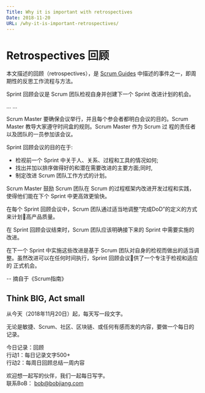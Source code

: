 ```yaml
---
Title: Why it is important with retrospectives
Date: 2018-11-20
URL: /why-it-is-important-retrospectives/
---
```


# Retrospectives 回顾

本文描述的回顾（retrospectives），是 [Scrum Guides](https://scrumguides.org/) 中描述的事件之一，即周期性的反思工作流程与方法。

Sprint 回顾会议是 Scrum 团队检视自身并创建下一个 Sprint 改进计划的机会。

... ...

Scrum Master 要确保会议举行，并且每个参会者都明白会议的目的。Scrum Master 教导大家遵守时间盒的规则。Scrum Master 作为 Scrum 过 程的责任者以及团队的一员参加该会议。

Sprint 回顾会议的目的在于:

- 检视前一个 Sprint 中关于人、关系、过程和工具的情况如何; 
- 找出并加以排序做得好的和潜在需要改进的主要方面;同时,
- 制定改进 Scrum 团队工作方式的计划。

Scrum Master 鼓励 Scrum 团队在 Scrum 的过程框架内改进开发过程和实践，使得他们能在下个 Sprint 中更高效更愉快。

在每个 Sprint 回顾会议中，Scrum 团队通过适当地调整“完成DoD”的定义的方式来计划􏰀高产品质量。

在 Sprint 回顾会议结束时，Scrum 团队应该明确接下来的 Sprint 中需要实施的改进。 

在下一个 Sprint 中实施这些改进是基于 Scrum 团队对自身的检视而做出的适当调整。虽然改进可以在任何时间执行，Sprint 回顾会议􏰀供了一个专注于检视和适应的 正式机会。

-- 摘自于《Scrum指南》

## Think BIG, Act small
从今天（2018年11月20日）起，每天写一段文字。

无论是敏捷、Scrum、社区、区块链、或任何有感而发的内容，要做一个每日的记录。

今日记录：回顾  
行动1：每日记录文字500+  
行动2：每周日回顾总结一周内容

欢迎想一起写的伙伴，我们一起每日写字。  
联系BoB： bob@bobjiang.com
